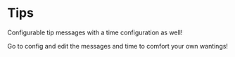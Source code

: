 # Tips
Configurable tip messages with a time configuration as well!

Go to config and edit the messages and time to comfort your own wantings!
